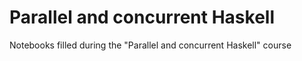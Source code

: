 # Parallel and concurrent Haskell

Notebooks filled during the "Parallel and concurrent Haskell" course

